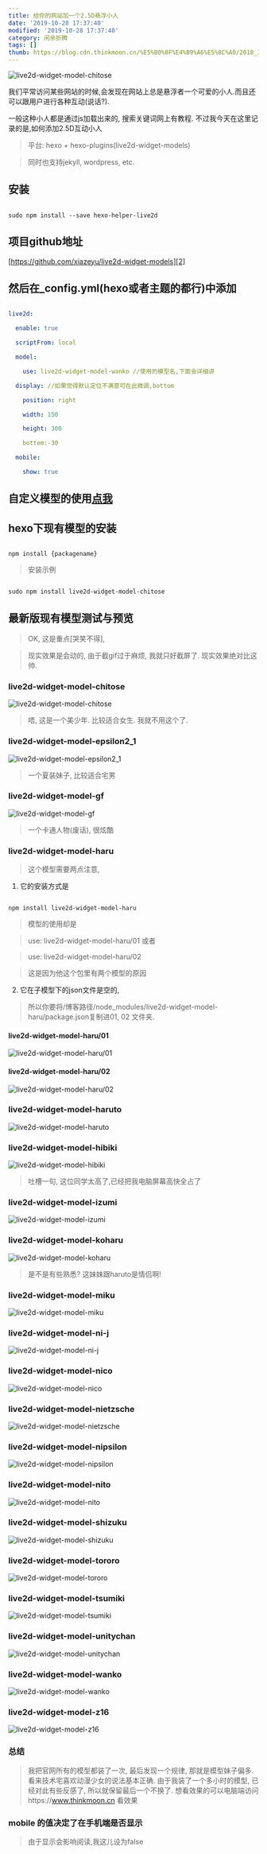 ```yaml
---
title: 给你的网站加一个2.5D悬浮小人
date: '2019-10-28 17:37:40'
modified: '2019-10-28 17:37:40'
category: 闲余折腾
tags: []
thumb: https://blog.cdn.thinkmoon.cn/%E5%B0%8F%E4%B9%A6%E5%8C%A0/2018_3/1520662717979.jpg
---
```


![live2d-widget-model-chitose][1]
我们平常访问某些网站的时候,会发现在网站上总是悬浮者一个可爱的小人.而且还可以跟用户进行各种互动(说话?).
一般这种小人都是通过js加载出来的, 搜索关键词网上有教程. 不过我今天在这里记录的是,如何添加2.5D互动小人
<!-- more -->

> 平台: hexo + hexo-plugins(live2d-widget-models)
> 同时也支持jekyll, wordpress, etc.

## 安装

```shell
sudo npm install --save hexo-helper-live2d
```

## 项目github地址
[https://github.com/xiazeyu/live2d-widget-models][2]

## 然后在_config.yml(hexo或者主题的都行)中添加

``` yml
live2d:
  enable: true
  scriptFrom: local
  model:
    use: live2d-widget-model-wanko //使用的模型名,下面会详细讲
  display: //如果觉得默认定位不满意可在此微调,bottom
    position: right
    width: 150
    height: 300
	bottom:-30
  mobile:
    show: true
```

## 自定义模型的使用[点我][3]

## hexo下现有模型的安装

```shell
npm install {packagename}
```

> 安装示例


```shell
sudo npm install live2d-widget-model-chitose
```

## 最新版现有模型测试与预览

> OK, 这是重点[哭笑不得], 
> 现实效果是会动的, 由于截gif过于麻烦, 我就只好截屏了. 现实效果绝对比这帅.

### live2d-widget-model-chitose

![live2d-widget-model-chitose][4]

> 唔, 这是一个美少年. 比较适合女生. 我就不用这个了.

### live2d-widget-model-epsilon2_1

![live2d-widget-model-epsilon2_1][5]

> 一个夏装妹子, 比较适合宅男

### live2d-widget-model-gf

![live2d-widget-model-gf][6]

> 一个卡通人物(废话), 很炫酷


### live2d-widget-model-haru

> 这个模型需要两点注意, 
 
1. 它的安装方式是

```shell
npm install live2d-widget-model-haru
```
> 模型的使用却是
>use:  live2d-widget-model-haru/01 或者
>use: live2d-widget-model-haru/02
> 这是因为他这个包里有两个模型的原因

2. 它在子模型下的json文件是空的,

> 所以你要将/博客路径/node_modules/live2d-widget-model-haru/package.json复制进01, 02 文件夹.

#### live2d-widget-model-haru/01
![live2d-widget-model-haru/01][7]
#### live2d-widget-model-haru/02

![live2d-widget-model-haru/02][8]

### live2d-widget-model-haruto

![live2d-widget-model-haruto][9]

### live2d-widget-model-hibiki

![live2d-widget-model-hibiki][10]

> 吐槽一句, 这位同学太高了,已经把我电脑屏幕高快全占了

### live2d-widget-model-izumi

![live2d-widget-model-izumi][11]

### live2d-widget-model-koharu

![live2d-widget-model-koharu][12]

> 是不是有些熟悉? 这妹妹跟haruto是情侣啊!

### live2d-widget-model-miku

![live2d-widget-model-miku][13]

### live2d-widget-model-ni-j

![live2d-widget-model-ni-j][14]

### live2d-widget-model-nico

![live2d-widget-model-nico][15]

### live2d-widget-model-nietzsche

![live2d-widget-model-nietzsche][16]

### live2d-widget-model-nipsilon

![live2d-widget-model-nipsilon][17]

### live2d-widget-model-nito

![live2d-widget-model-nito][18]

### live2d-widget-model-shizuku

![live2d-widget-model-shizuku][19]

### live2d-widget-model-tororo

![live2d-widget-model-tororo][20]

### live2d-widget-model-tsumiki

![live2d-widget-model-tsumiki][21]

### live2d-widget-model-unitychan

![live2d-widget-model-unitychan][22]

### live2d-widget-model-wanko

![live2d-widget-model-wanko][23]

### live2d-widget-model-z16

![live2d-widget-model-z16][24]

### 总结

> 我把官网所有的模型都装了一次, 最后发现一个规律, 那就是模型妹子偏多. 看来技术宅喜欢动漫少女的说法基本正确. 由于我装了一个多小时的模型, 已经对此有些反感了, 所以就保留最后一个不换了. 想看效果的可以电脑端访问https://www.thinkmoon.cn 看效果

### mobile 的值决定了在手机端是否显示
> 由于显示会影响阅读,我这儿设为false 



  [1]: https://blog.cdn.thinkmoon.cn/%E5%B0%8F%E4%B9%A6%E5%8C%A0/2018_3/1520662717979.jpg
  [2]: https://github.com/xiazeyu/live2d-widget-models
  [3]: https://github.com/EYHN/hexo-helper-live2d/blob/master/README.zh-CN.md
  [4]: https://blog.cdn.thinkmoon.cn/%E5%B0%8F%E4%B9%A6%E5%8C%A0/2018_3/1520649793712.jpg
  [5]: https://blog.cdn.thinkmoon.cn/%E5%B0%8F%E4%B9%A6%E5%8C%A0/2018_3/1520650098369.jpg
  [6]: https://blog.cdn.thinkmoon.cn/%E5%B0%8F%E4%B9%A6%E5%8C%A0/2018_3/1520650344036.jpg
  [7]: https://blog.cdn.thinkmoon.cn/%E5%B0%8F%E4%B9%A6%E5%8C%A0/2018_3/1520651227707.jpg
  [8]: https://blog.cdn.thinkmoon.cn/%E5%B0%8F%E4%B9%A6%E5%8C%A0/2018_3/1520651346521.jpg
  [9]: https://blog.cdn.thinkmoon.cn/%E5%B0%8F%E4%B9%A6%E5%8C%A0/2018_3/1520651513850.jpg
  [10]: https://blog.cdn.thinkmoon.cn/%E5%B0%8F%E4%B9%A6%E5%8C%A0/2018_3/1520651678626.jpg
  [11]: https://blog.cdn.thinkmoon.cn/%E5%B0%8F%E4%B9%A6%E5%8C%A0/2018_3/1520651875989.jpg
  [12]: https://blog.cdn.thinkmoon.cn/%E5%B0%8F%E4%B9%A6%E5%8C%A0/2018_3/1520651983137.jpg
  [13]: https://blog.cdn.thinkmoon.cn/%E5%B0%8F%E4%B9%A6%E5%8C%A0/2018_3/1520652150254.jpg
  [14]: https://blog.cdn.thinkmoon.cn/%E5%B0%8F%E4%B9%A6%E5%8C%A0/2018_3/1520652261768.jpg
  [15]: https://blog.cdn.thinkmoon.cn/%E5%B0%8F%E4%B9%A6%E5%8C%A0/2018_3/1520652378111.jpg
  [16]: https://blog.cdn.thinkmoon.cn/%E5%B0%8F%E4%B9%A6%E5%8C%A0/2018_3/1520652485684.jpg
  [17]: https://blog.cdn.thinkmoon.cn/%E5%B0%8F%E4%B9%A6%E5%8C%A0/2018_3/1520652604333.jpg
  [18]: https://blog.cdn.thinkmoon.cn/%E5%B0%8F%E4%B9%A6%E5%8C%A0/2018_3/1520652707543.jpg
  [19]: https://blog.cdn.thinkmoon.cn/%E5%B0%8F%E4%B9%A6%E5%8C%A0/2018_3/1520652801662.jpg
  [20]: https://blog.cdn.thinkmoon.cn/%E5%B0%8F%E4%B9%A6%E5%8C%A0/2018_3/1520652903977.jpg
  [21]: https://blog.cdn.thinkmoon.cn/%E5%B0%8F%E4%B9%A6%E5%8C%A0/2018_3/1520652987458.jpg
  [22]: https://blog.cdn.thinkmoon.cn/%E5%B0%8F%E4%B9%A6%E5%8C%A0/2018_3/1520653074078.jpg
  [23]: https://blog.cdn.thinkmoon.cn/%E5%B0%8F%E4%B9%A6%E5%8C%A0/2018_3/1520653136634.jpg
  [24]: https://blog.cdn.thinkmoon.cn/%E5%B0%8F%E4%B9%A6%E5%8C%A0/2018_3/1520653226268.jpg